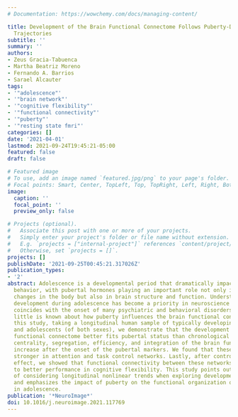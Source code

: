 ```yaml
---
# Documentation: https://wowchemy.com/docs/managing-content/

title: Development of the Brain Functional Connectome Follows Puberty-Dependent Nonlinear
  Trajectories
subtitle: ''
summary: ''
authors:
- Zeus Gracia-Tabuenca
- Martha Beatriz Moreno
- Fernando A. Barrios
- Sarael Alcauter
tags:
- '"adolescence"'
- '"brain network"'
- '"cognitive flexibility"'
- '"functional connectivity"'
- '"puberty"'
- '"resting state fmri"'
categories: []
date: '2021-04-01'
lastmod: 2021-09-24T19:45:21-05:00
featured: false
draft: false

# Featured image
# To use, add an image named `featured.jpg/png` to your page's folder.
# Focal points: Smart, Center, TopLeft, Top, TopRight, Left, Right, BottomLeft, Bottom, BottomRight.
image:
  caption: ''
  focal_point: ''
  preview_only: false

# Projects (optional).
#   Associate this post with one or more of your projects.
#   Simply enter your project's folder or file name without extension.
#   E.g. `projects = ["internal-project"]` references `content/project/deep-learning/index.md`.
#   Otherwise, set `projects = []`.
projects: []
publishDate: '2021-09-25T00:45:21.317026Z'
publication_types:
- '2'
abstract: Adolescence is a developmental period that dramatically impacts body and
  behavior, with pubertal hormones playing an important role not only in the morphological
  changes in the body but also in brain structure and function. Understanding brain
  development during adolescence has become a priority in neuroscience because it
  coincides with the onset of many psychiatric and behavioral disorders. However,
  little is known about how puberty influences the brain functional connectome. In
  this study, taking a longitudinal human sample of typically developing children
  and adolescents (of both sexes), we demonstrate that the development of the brain
  functional connectome better fits pubertal status than chronological age. In particular,
  centrality, segregation, efficiency, and integration of the brain functional connectome
  increase after the onset of the pubertal markers. We found that these effects are
  stronger in attention and task control networks. Lastly, after controlling for this
  effect, we showed that functional connectivity between these networks is related
  to better performance in cognitive flexibility. This study points out the importance
  of considering longitudinal nonlinear trends when exploring developmental trajectories,
  and emphasizes the impact of puberty on the functional organization of the brain
  in adolescence.
publication: '*NeuroImage*'
doi: 10.1016/j.neuroimage.2021.117769
---
```

